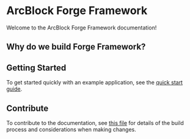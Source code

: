 # ArcBlock Forge Framework

Welcome to the ArcBlock Forge Framework documentation!

## Why do we build Forge Framework?

## Getting Started

To get started quickly with an example application, see the [quick start guide](intro/).

<!-- To learn the supported SDK we built, see the [Forge SDK](sdk/).

For more details on how Forge framework works, see the respective documentation for
[Forge Architecture](arch/), [Forge Core](core/) [Tools](tools/). -->


## Contribute

To contribute to the documentation, see [this file](./DOCS_README.md) for details of the build process and
considerations when making changes.
